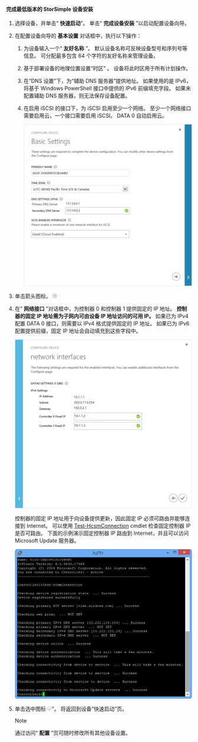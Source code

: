 <!--author=alkohli last changed: 9/17/15-->

#### <a name="to-complete-the-minimum-storsimple-device-setup"></a>完成最低版本的 StorSimple 设备安装
1. 选择设备，并单击“ **快速启动**”。 单击“ **完成设备安装** ”以启动配置设备向导。
2. 在配置设备向导的 **基本设置** 对话框中，执行以下操作：
   
   1. 为设备输入一个“ **友好名称** ”。 默认设备名称可反映设备型号和序列号等信息。 可分配最多包含 64 个字符的友好名称来管理设备。
   2. 基于部署设备的地理位置设置“时区”  。 设备将此时区用于所有计划操作。
   3. 在“DNS 设置”下，为“辅助 DNS 服务器”提供地址。 如果使用的是 IPv6，将基于 Windows PowerShell 接口中提供的 IPv6 前缀填充字段。 
      如果未配置辅助 DNS 服务器，则无法保存设备配置。
   4. 在启用 iSCSI 的接口下，为 iSCSI 启用至少一个网络。 至少一个网络接口需要启用云，一个接口需要启用 iSCSI。 DATA 0 自动启用云。
      
      ![StorSimple 最低要求设备设置基本设置](./media/storsimple-complete-minimum-device-setup-u1/HCS_MinDeviceSetupBasicSettings1-include.png)
3. 单击箭头图标。 ![StorSimple 箭头图标](./media/storsimple-complete-minimum-device-setup/HCS_ArrowIcon-include.png)
4. 在“ **网络接口** ”对话框中，为控制器 0 和控制器 1 提供固定的 IP 地址。 **控制器的固定 IP 地址需为子网内可由设备 IP 地址访问的可用 IP。** 如果已为 IPv4 配置 DATA 0 接口，则需要以 IPv4 格式提供固定的 IP 地址。 如果已为 IPv6 配置提供前缀，固定 IP 地址会自动填充到这些字段中。

    ![StorSimple 最低版本设备安装网络接口](./media/storsimple-complete-minimum-device-setup-u1/HCS_MinDeviceSetupNetworkInterfaces2-include.png)

    控制器的固定 IP 地址用于向设备提供更新，因此固定 IP 必须可路由并能够连接到 Internet。 可以使用 [Test-HcsmConnection][Test] cmdlet 检查固定控制器 IP 是否可路由。 下面的示例演示固定控制器 IP 路由到 Internet，并且可以访问 Microsoft Update 服务器。 

     ![Test-HcsmConnection 显示可路由的 IP](./media/storsimple-complete-minimum-device-setup-u1/Test-HcsmConnectionOutputRegisteredDevice.png)

1. 单击选中图标 ![StorSimple 选中图标](./media/storsimple-complete-minimum-device-setup/HCS_CheckIcon-include.png)”。
   将返回到设备“快速启动”页。
   
   > [!NOTE]
   > 通过访问“ **配置** ”页可随时修改所有其他设备设置。
   > 
   > 

<!--Link reference-->
[Test]: https://technet.microsoft.com/library/dn715782(v=wps.630).aspx
